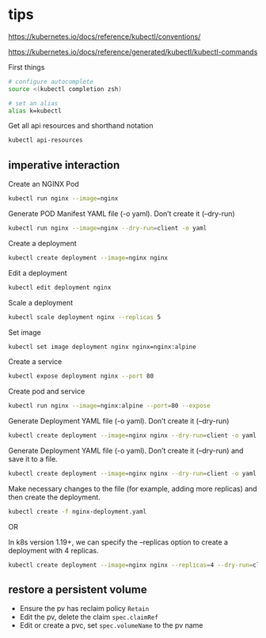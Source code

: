 # tips

https://kubernetes.io/docs/reference/kubectl/conventions/

https://kubernetes.io/docs/reference/generated/kubectl/kubectl-commands

First things

```sh
# configure autocomplete
source <(kubectl completion zsh)

# set an alias
alias k=kubectl
```

Get all api resources and shorthand notation

```sh
kubectl api-resources
```

## imperative interaction

Create an NGINX Pod

```sh
kubectl run nginx --image=nginx
```

Generate POD Manifest YAML file (-o yaml). Don’t create it (–dry-run)

```sh
kubectl run nginx --image=nginx --dry-run=client -o yaml
```

Create a deployment

```sh
kubectl create deployment --image=nginx nginx
```

Edit a deployment

```sh
kubectl edit deployment nginx
```

Scale a deployment

```sh
kubectl scale deployment nginx --replicas 5
```

Set image

```sh
kubectl set image deployment nginx nginx=nginx:alpine
```

Create a service

```sh
kubectl expose deployment nginx --port 80
```

Create pod and service

```sh
kubectl run nginx --image=nginx:alpine --port=80 --expose
```

Generate Deployment YAML file (-o yaml). Don’t create it (–dry-run)

```sh
kubectl create deployment --image=nginx nginx --dry-run=client -o yaml
```

Generate Deployment YAML file (-o yaml). Don’t create it (–dry-run) and save it to a file.

```sh
kubectl create deployment --image=nginx nginx --dry-run=client -o yaml > nginx-deployment.yaml
```

Make necessary changes to the file (for example, adding more replicas) and then create the deployment.

```sh
kubectl create -f nginx-deployment.yaml
```

OR

In k8s version 1.19+, we can specify the –replicas option to create a deployment with 4 replicas.

```sh
kubectl create deployment --image=nginx nginx --replicas=4 --dry-run=client -o yaml > nginx-deployment.yaml
```

## restore a persistent volume

- Ensure the pv has reclaim policy `Retain`
- Edit the pv, delete the claim `spec.claimRef`
- Edit or create a pvc, set `spec.volumeName` to the pv name
